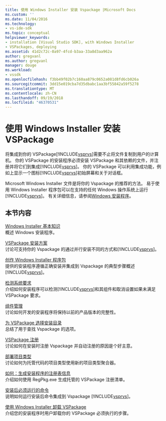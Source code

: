 ```yaml
---
title: 使用 Windows Installer 安装 Vspackage |Microsoft Docs
ms.custom: ''
ms.date: 11/04/2016
ms.technology:
- vs-ide-sdk
ms.topic: conceptual
helpviewer_keywords:
- installation [Visual Studio SDK], with Windows Installer
- VSPackages, deploying
ms.assetid: 41d2c72c-0a97-4fcd-b3aa-33a8d3aa962a
author: gregvanl
ms.author: gregvanl
manager: douge
ms.workload:
- vssdk
ms.openlocfilehash: f3bb49f02b7c160aa879c0652a081d8fd6cb026a
ms.sourcegitcommit: 3dd15e019cba7d35dbabc1aa3bf55842a59f5278
ms.translationtype: MT
ms.contentlocale: zh-CN
ms.lasthandoff: 09/19/2018
ms.locfileid: "46370531"
---
```

# <a name="installing-vspackages-with-windows-installer"></a>使用 Windows Installer 安装 VSPackage
将集成到你的 VSPackage[!INCLUDE[vsprvs](../../code-quality/includes/vsprvs_md.md)]需要不止将文件复制到用户的计算机。 你的 VSPackage 的安装程序必须安装 VSPackage 和其依赖的文件，并注册并将它们到集成[!INCLUDE[vsprvs](../../code-quality/includes/vsprvs_md.md)]。 你的 VSPackage 可以利用集成功能，例如上显示一个图标[!INCLUDE[vsprvs](../../code-quality/includes/vsprvs_md.md)]初始屏幕和关于对话框。  
  
 Microsoft Windows Installer 文件是将你的 Vspackage 的推荐的方法。 易于使用 Windows Installer 程序包可以在支持的任何 Windows 操作系统上运行[!INCLUDE[vsprvs](../../code-quality/includes/vsprvs_md.md)]。 有关详细信息，请参阅[Windows 安装程序](https://msdn.microsoft.com/library/121be21b-b916-43e2-8f10-8b080516d2a0)。  
  
## <a name="in-this-section"></a>本节内容  
 [Windows Installer 基本知识](../../extensibility/internals/windows-installer-basics.md)  
 概述 Windows 安装程序。  
  
 [VSPackage 安装方案](../../extensibility/internals/vspackage-setup-scenarios.md)  
 讨论可支持你的 Vspackage 的通过并行安装不同的方式和[!INCLUDE[vsprvs](../../code-quality/includes/vsprvs_md.md)]。  
  
 [创作 Windows Installer 程序包](../../extensibility/internals/authoring-a-windows-installer-package.md)  
 提供的安装程序遵循正确安装并集成到 Vspackage 的典型步骤概述[!INCLUDE[vsprvs](../../code-quality/includes/vsprvs_md.md)]。  
  
 [检测系统要求](../../extensibility/internals/detecting-system-requirements.md)  
 介绍如何安装程序可以检测[!INCLUDE[vsprvs](../../code-quality/includes/vsprvs_md.md)]和其组件和取消设置如果未满足 VSPackage 要求。  
  
 [组件管理](../../extensibility/internals/component-management.md)  
 讨论如何开发的安装程序将保持以前的产品版本的完整性。  
  
 [为 VSPackage 选择安装目录](../../extensibility/internals/choosing-the-installation-directory-for-a-vspackage.md)  
 总结了用于查找 Vspackage 的选项。  
  
 [VSPackage 注册](../../extensibility/internals/vspackage-registration.md)  
 讨论如何在安装时注册 Vspackage 并自动注册的原因是个好主意。  
  
 [部署项目类型](../../extensibility/internals/deploying-project-types.md)  
 讨论如何为托管代码的项目类型使用新的项目类型聚合器。  
  
 [如何：生成安装程序的注册表信息](../../extensibility/internals/how-to-generate-registry-information-for-an-installer.md)  
 介绍如何使用 RegPkg.exe 生成托管的 VSPackage 注册清单。  
  
 [安装后必须运行的命令](../../extensibility/internals/commands-that-must-be-run-after-installation.md)  
 说明如何运行安装后命令集成到 Vspackage [!INCLUDE[vsprvs](../../code-quality/includes/vsprvs_md.md)]。  
  
 [使用 Windows Installer 卸载 VSPackage](../../extensibility/internals/uninstalling-a-vspackage-with-windows-installer.md)  
 介绍您的安装程序时用户卸载你的 VSPackage 必须执行的步骤。  